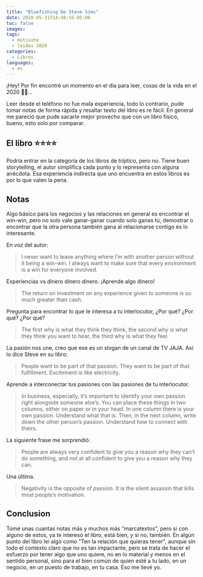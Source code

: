 ```yaml
---
title: "Bluefishing De Steve Sims"
date: 2020-05-31T14:48:55-05:00
toc: false
images:
tags:
  - motivate
  - leidos 2020
categories:
  - Libros
languages:
  - es
---
```


¡Hey! Por fin encontré un momento en el día para leer, cosas de la vida en el 2020 🤷‍♂️...

Leer desde el teléfono no fue mala experiencia, todo lo contrario, pude tomar notas de forma rápida y resaltar texto del libro es re fácil. En general me pareció que pude sacarle mejor provecho que con un libro físico, bueno, esto solo por comparar.

## El libro ⭐️⭐️⭐️⭐️

Podría entrar en la categoría de los libros de tríptico, pero no. Tiene buen storytelling, el autor simplifica cada punto y lo representa con alguna anécdota. Esa experiencia indirecta que uno encuentra en estos libros es por lo que valen la pena.

## Notas

Algo básico para los negocios y las relaciones en general es encontrar el win-win, pero no solo vale ganar-ganar cuando solo ganas tú, demostrar o encontrar que la otra persona también gana al relacionarse contigo es lo interesante.

En voz del autor:

> I never want to leave anything where I’m with another person without it being a win-win.
> I always want to make sure that every environment is a win for everyone involved.

Experiencias vs dinero dinero dinero. ¡Aprende algo dinero!

> The return on investment on any experience given to someone is so much greater than cash.

Pregunta para encontrar lo que le interesa a tu interlocutor, ¿Por qué? ¿Por qué? ¿Por qué?

> The first why is what they think they think, the second why is what they think you want to hear, the third why is what they feel.

La pasión nos une, creo que ese es un slogan de un canal de TV JAJA. Así lo dice Steve en su libro:

> People want to be part of that passion. They want to be part of that fulfillment. Excitement is like electricity.

Aprende a interconectar tus pasiones con las pasiones de tu interlocutor.

> In business, especially, it’s important to identify your own passion right alongside someone else’s. You can place these things in two columns, either on paper or in your head. In one column there is your own passion. Understand what that is. Then, in the next column, write down the other person’s passion. Understand how to connect with theirs.

La siguiente frase me sorprendió.

> People are always very confident to give you a reason why they can’t do something, and not at all confident to give you a reason why they can.

Una última.

> Negativity is the opposite of passion. It is the silent assassin that kills most people’s motivation.

## Conclusion

Tomé unas cuantas notas más y muchos más "marcatextos", pero si con alguno de estos, ya te interesó el libro, está bien, y si no, también.
En algún punto del libro leí algo como "Ten la relación que quieras tener", aunque sin todo el contexto claro que no es tan impactante, pero se trata de hacer el esfuerzo por tener algo que uno quiere, no en lo material y menos en el sentido personal, sino para el bien común de quien esté a tu lado, en un negocio, en un puesto de trabajo, en tu casa. Eso me llevé yo.
